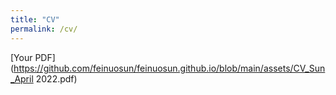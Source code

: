 ```yaml
---
title: "CV"
permalink: /cv/
---
```


[Your PDF](https://github.com/feinuosun/feinuosun.github.io/blob/main/assets/CV_Sun_April 2022.pdf)
